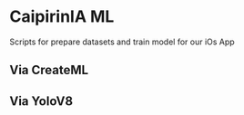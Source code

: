 # CaipirinIA ML

Scripts for prepare datasets and train model for our iOs App


## Via CreateML



## Via YoloV8

